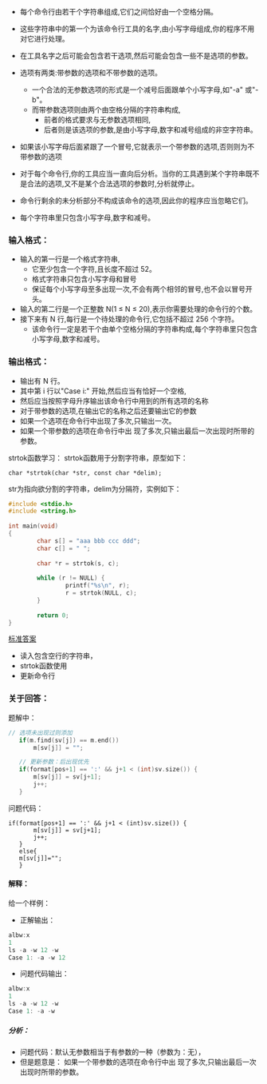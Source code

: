 * 每个命令行由若干个字符串组成,它们之间恰好由一个空格分隔。
* 这些字符串中的第一个为该命令行工具的名字,由小写字母组成,你的程序不用对它进行处理。
* 在工具名字之后可能会包含若干选项,然后可能会包含一些不是选项的参数。
* 选项有两类:带参数的选项和不带参数的选项。
  * 一个合法的无参数选项的形式是一个减号后面跟单个小写字母,如"-a" 或"-b"。
  * 而带参数选项则由两个由空格分隔的字符串构成,
    * 前者的格式要求与无参数选项相同,
    * 后者则是该选项的参数,是由小写字母,数字和减号组成的非空字符串。
* 如果该小写字母后面紧跟了一个冒号,它就表示一个带参数的选项,否则则为不带参数的选项

* 对于每个命令行,你的工具应当一直向后分析。当你的工具遇到某个字符串既不是合法的选项,又不是某个合法选项的参数时,分析就停止。
* 命令行剩余的未分析部分不构成该命令的选项,因此你的程序应当忽略它们。
* 每个字符串里只包含小写字母,数字和减号。

### 输入格式：
* 输入的第一行是一个格式字符串,
  * 它至少包含一个字符,且长度不超过 52。
  * 格式字符串只包含小写字母和冒号
  * 保证每个小写字母至多出现一次,不会有两个相邻的冒号,也不会以冒号开头。
* 输入的第二行是一个正整数 N(1 ≤ N ≤ 20),表示你需要处理的命令行的个数。
* 接下来有 N 行,每行是一个待处理的命令行,它包括不超过 256 个字符。
  * 该命令行一定是若干个由单个空格分隔的字符串构成,每个字符串里只包含小写字母,数字和减号。
### 输出格式：
* 输出有 N 行。
* 其中第 i 行以"Case i:" 开始,然后应当有恰好一个空格,
* 然后应当按照字母升序输出该命令行中用到的所有选项的名称
* 对于带参数的选项,在输出它的名称之后还要输出它的参数
* 如果一个选项在命令行中出现了多次,只输出一次。
* 如果一个带参数的选项在命令行中出 现了多次,只输出最后一次出现时所带的参数。


strtok函数学习：
strtok函数用于分割字符串，原型如下：
```
char *strtok(char *str, const char *delim);
```
str为指向欲分割的字符串，delim为分隔符，实例如下：
```cpp
#include <stdio.h>
#include <string.h>
 
int main(void)
{
        char s[] = "aaa bbb ccc ddd";
        char c[] = " ";
 
        char *r = strtok(s, c);
 
        while (r != NULL) {
                printf("%s\n", r);
                r = strtok(NULL, c);
        }
 
        return 0;
}
```

[标准答案](https://blog.csdn.net/tigerisland45/article/details/54974448)
* 读入包含空行的字符串，
* strtok函数使用
* 更新命令行

### 关于回答：

题解中：
```cpp
// 选项未出现过则添加
   if(m.find(sv[j]) == m.end())
       m[sv[j]] = "";

   // 更新参数：后出现优先
   if(format[pos+1] == ':' && j+1 < (int)sv.size()) {
       m[sv[j]] = sv[j+1];
       j++;
   }

```

问题代码：
```
if(format[pos+1] == ':' && j+1 < (int)sv.size()) {
       m[sv[j]] = sv[j+1];
       j++;
   }
   else{
   m[sv[j]]="";
   }

```

#### 解释：
给一个样例：
* 正解输出：
```cpp
albw:x
1
ls -a -w 12 -w
Case 1: -a -w 12
```
* 问题代码输出：
```cpp
albw:x
1
ls -a -w 12 -w
Case 1: -a -w
```

##### 分析：

* 问题代码：默认无参数相当于有参数的一种（参数为：无），
* 但是题意是： 如果一个带参数的选项在命令行中出 现了多次,只输出最后一次出现时所带的参数。







